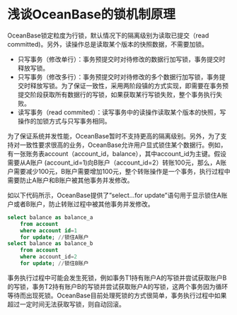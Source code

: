 # 浅谈OceanBase的锁机制原理

OceanBase锁定粒度为行锁，默认情况下的隔离级别为读取已提交（read committed)。另外，读操作总是读取某个版本的快照数据，不需要加锁。

- 只写事务（修改单行）：事务预提交时对待修改的数据行加写锁，事务提交时释放写锁。
- 只写事务（修改多行）：事务预提交时对待修改的多个数据行加写锁，事务提交时释放写锁。为了保证一致性，采用两阶段镇的方式实现，即需要在事务预提交阶段获取所有数据行的写锁，如果获取某行写锁失败，整个事务执行失败。
- 读写事务（read commited）：读写事务中的读操作读取某个版本的快照，写操作的加锁方式与只写事务相同。

为了保证系统并发性能，OceanBase暂时不支持更高的隔离级别。另外，为了支持对一致性要求很高的业务，OceanBase允许用户显式锁住某个数据行。例如，有一张账务表account（account_id，balance），其中account_id为主键。假设需要从A账户
(account_id=1)向B账户（account_id=2）转账100元，那么，A账户需要减少100元，B账户需要增加100元，整个转账操作是一个事务，执行过程中需要防止A账户和B账户被其他事务并发修改。

如以下代码所示，OceanBase提供了”select...for update”语句用于显示锁住A账户或者B账户，防止转账过程中被其他事务并发修改。
```sql
select balance as balance_a
    from account
    where account id=1
    for update; //锁住A账户
select balance as balance_b
    from account
    where account_id=2
    for update; //锁住B账户
```  
事务执行过程中可能会发生死锁，例如事务T1持有账户A的写锁并尝试获取账户B的写锁，事务T2持有账户B的写锁并尝试获取账户A的写锁，这两个事务因为循环等待而出现死锁。OceanBase目前处理死锁的方式很简单，事务执行过程中如果超过一定时间无法获取写锁，则自动回滚。
